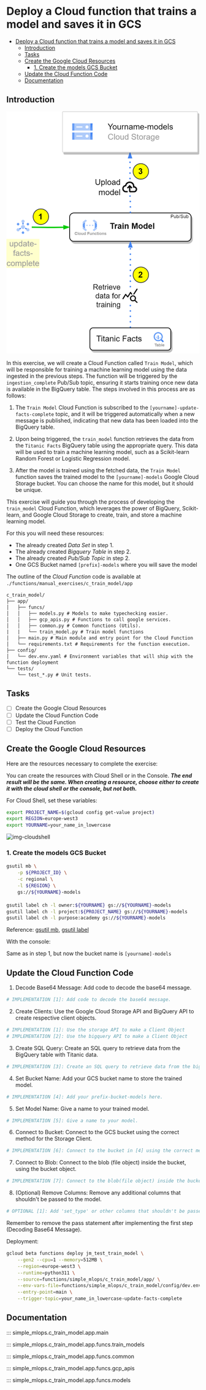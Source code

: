# Deploy a Cloud function that trains a model and saves it in GCS

- [Deploy a Cloud function that trains a model and saves it in GCS](#deploy-a-cloud-function-that-trains-a-model-and-saves-it-in-gcs)
  - [Introduction](#introduction)
  - [Tasks](#tasks)
  - [Create the Google Cloud Resources](#create-the-google-cloud-resources)
    - [1. Create the models GCS Bucket](#1-create-the-models-gcs-bucket)
  - [Update the Cloud Function Code](#update-the-cloud-function-code)
  - [Documentation](#documentation)

## Introduction

![img-train_model-architecture](./resources/part_3/model_v2.png)

In this exercise, we will create a Cloud Function called `Train Model`, which will be responsible for training a machine learning model using the data ingested in the previous steps. The function will be triggered by the `ingestion_complete` Pub/Sub topic, ensuring it starts training once new data is available in the BigQuery table. The steps involved in this process are as follows:

1. The `Train Model` Cloud Function is subscribed to the `[yourname]-update-facts-complete` topic, and it will be triggered automatically when a new message is published, indicating that new data has been loaded into the BigQuery table.

2. Upon being triggered, the `train_model` function retrieves the data from the `Titanic Facts` BigQuery table using the appropriate query. This data will be used to train a machine learning model, such as a Scikit-learn Random Forest or Logistic Regression model.

3. After the model is trained using the fetched data, the `Train Model` function saves the trained model to the `[yourname]-models` Google Cloud Storage bucket. You can choose the name for this model, but it should be unique.

This exercise will guide you through the process of developing the `train_model` Cloud Function, which leverages the power of BigQuery, Scikit-learn, and Google Cloud Storage to create, train, and store a machine learning model.

For this you will need these resources:

- The already created *Data Set* in step 1.
- The already created *Bigquery Table* in step 2.
- The already created *Pub/Sub Topic* in step 2.
- One GCS Bucket named `[prefix]-models` where you will save the model

The outline of the *Cloud Function* code is available at `./functions/manual_exercises/c_train_model/app`

```text
c_train_model/
├── app/
│   ├── funcs/
│   │   ├── models.py # Models to make typechecking easier.
│   │   ├── gcp_apis.py # Functions to call google services.
│   │   ├── common.py # Common functions (Utils).
|   |   └── train_model.py # Train model functions
│   ├── main.py # Main module and entry point for the Cloud Function
│   └── requirements.txt # Requirements for the function execution.
├── config/
│   └── dev.env.yaml # Environment variables that will ship with the function deployment
└── tests/
    └── test_*.py # Unit tests.
```

## Tasks

- [ ] Create the Google Cloud Resources
- [ ] Update the Cloud Function Code
- [ ] Test the Cloud Function
- [ ] Deploy the Cloud Function

## Create the Google Cloud Resources

Here are the resources necessary to complete the exercise:

You can create the resources with Cloud Shell or in the Console.
***The end result will be the same. When creating a resource, choose either to create it with the cloud shell or the console, but not both.***

For Cloud Shell, set these variables:

```bash
export PROJECT_NAME=$(gcloud config get-value project)
export REGION=europe-west3
export YOURNAME=your_name_in_lowercase
```

![img-cloudshell](https://i.imgur.com/5vmuTn8.png)

### 1. Create the models GCS Bucket

```bash
gsutil mb \
    -p ${PROJECT_ID} \
    -c regional \
    -l ${REGION} \
    gs://${YOURNAME}-models

gsutil label ch -l owner:${YOURNAME} gs://${YOURNAME}-models
gsutil label ch -l project:${PROJECT_NAME} gs://${YOURNAME}-models
gsutil label ch -l purpose:academy gs://${YOURNAME}-models
```

Reference: [gsutil mb](https://cloud.google.com/storage/docs/gsutil/commands/mb), [gsutil label](https://cloud.google.com/storage/docs/gsutil/commands/label)

With the console:

Same as in step 1, but now the bucket name is `[yourname]-models`

## Update the Cloud Function Code

1. Decode Base64 Message: Add code to decode the base64 message.

```python
# IMPLEMENTATION [1]: Add code to decode the base64 message.
```

2. Create Clients: Use the Google Cloud Storage API and BigQuery API to create respective client objects.

```python
# IMPLEMENTATION [1]: Use the storage API to make a Client Object
# IMPLEMENTATION [2]: Use the bigquery API to make a Client Object
```

3. Create SQL Query: Create an SQL query to retrieve data from the BigQuery table with Titanic data.

```python
# IMPLEMENTATION [3]: Create an SQL query to retrieve data from the bigquery table with Titanic data.
```

4. Set Bucket Name: Add your GCS bucket name to store the trained model.

```python
# IMPLEMENTATION [4]: Add your prefix-bucket-models here.
```

5. Set Model Name: Give a name to your trained model.

```python
# IMPLEMENTATION [5]: Give a name to your model.
```

6. Connect to Bucket: Connect to the GCS bucket using the correct method for the Storage Client.

```python
# IMPLEMENTATION [6]: Connect to the bucket in [4] using the correct method
```

7. Connect to Blob: Connect to the blob (file object) inside the bucket, using the bucket object.

```python
# IMPLEMENTATION [7]: Connect to the blob(file object) inside the bucket, using the `bucket` object.
```

8. (Optional) Remove Columns: Remove any additional columns that shouldn't be passed to the model.

```python
# OPTIONAL [1]: Add 'set_type' or other columns that shouldn't be passed to the model.
```

Remember to remove the pass statement after implementing the first step (Decoding Base64 Message).

Deployment:

```bash
gcloud beta functions deploy jm_test_train_model \
    --gen2 --cpu=1 --memory=512MB \
    --region=europe-west3 \
    --runtime=python311 \
    --source=functions/simple_mlops/c_train_model/app/ \
    --env-vars-file=functions/simple_mlops/c_train_model/config/dev.env.yaml \
    --entry-point=main \
    --trigger-topic=your_name_in_lowercase-update-facts-complete
```

## Documentation

::: simple_mlops.c_train_model.app.main

::: simple_mlops.c_train_model.app.funcs.train_models

::: simple_mlops.c_train_model.app.funcs.common

::: simple_mlops.c_train_model.app.funcs.gcp_apis

::: simple_mlops.c_train_model.app.funcs.models
